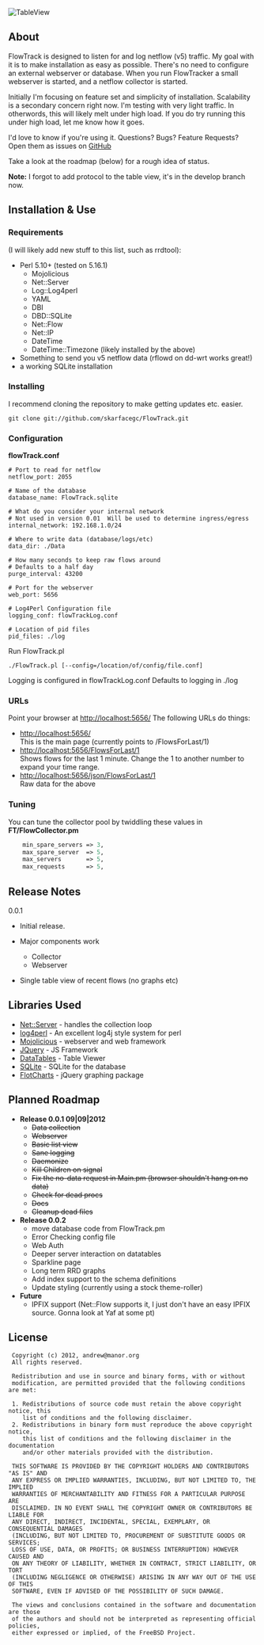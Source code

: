 ![TableView](http://pictures.baltdad.com/ExternalPictures/FlowTracktableView.png)

About
-----
FlowTrack is designed to listen for and log netflow (v5) traffic.  My goal with it is to make installation as easy as
possible.  There's no need to configure an external webserver or database.  When you run FlowTracker a small 
webserver is started, and a netflow collector is started.

Initially I'm focusing on feature set and simplicity of installation.  Scalability is a secondary concern right now.
I'm testing with very light traffic.  In otherwords, this will likely melt under high load.  If you do try running this
under high load, let me know how it goes. 

I'd love to know if you're using it. Questions?  Bugs? Feature Requests?  Open them as issues on [GitHub](https://github.com/skarfacegc/FlowTrack/)

Take a look at the roadmap (below) for a rough idea of status.

**Note:** I forgot to add protocol to the table view, it's in the develop branch now.  

Installation & Use
------------------

### Requirements
(I will likely add new stuff to this list, such as rrdtool):
- Perl 5.10+  (tested on 5.16.1)
    - Mojolicious
    - Net::Server
    - Log::Log4perl
    - YAML
    - DBI
    - DBD::SQLite
    - Net::Flow
    - Net::IP
    - DateTime
    - DateTime::Timezone (likely installed by the above)
- Something to send you v5 netflow data (rflowd on dd-wrt works great!)
- a working SQLite installation

### Installing
I recommend cloning the repository to make getting updates etc. easier.

    git clone git://github.com/skarfacegc/FlowTrack.git

### Configuration
**flowTrack.conf**

    # Port to read for netflow
    netflow_port: 2055

    # Name of the database
    database_name: FlowTrack.sqlite

    # What do you consider your internal network
    # Not used in version 0.01  Will be used to determine ingress/egress
    internal_network: 192.168.1.0/24

    # Where to write data (database/logs/etc)
    data_dir: ./Data

    # How many seconds to keep raw flows around
    # Defaults to a half day
    purge_interval: 43200

    # Port for the webserver
    web_port: 5656

    # Log4Perl Configuration file
    logging_conf: flowTrackLog.conf

    # Location of pid files
    pid_files: ./log

Run FlowTrack.pl

    ./FlowTrack.pl [--config=/location/of/config/file.conf]

Logging is configured in flowTrackLog.conf Defaults to logging in ./log


### URLs
Point your browser at [http://localhost:5656/](http://localhost:5656/)
The following URLs do things:

- [http://localhost:5656/](http://locallhost:5656/) <br>
   This is the main page  (currently points to /FlowsForLast/1)
- [http://localhost:5656/FlowsForLast/1](http://localhost:5656/FlowsForLast/1) <br>
   Shows flows for the last 1 minute.  Change the 1 to another number to expand your time range.
- [http://localhost:5656/json/FlowsForLast/1](http://localhost:5656/json/FlowsForLast/1)<br>
   Raw data for the above

### Tuning
You can tune the collector pool by twiddling these values in **FT/FlowCollector.pm**
```perl
    min_spare_servers => 3,
    max_spare_server  => 5,
    max_servers       => 5,
    max_requests      => 5,
```
Release Notes
--------------
0.0.1
- Initial release.
- Major components work

  - Collector
  - Webserver

- Single table view of recent flows (no graphs etc)


Libraries Used
-------------------------

- [Net::Server](http://search.cpan.org/~rhandom/Net-Server-2.006/lib/Net/Server.pod) - handles the collection loop
- [log4perl](http://mschilli.github.com/log4perl/) - An excellent log4j style system for perl
- [Mojolicious](http://mojolicio.us/) - webserver and web framework
- [JQuery](http://jquery.com/) - JS Framework
- [DataTables](http://datatables.net/) - Table Viewer
- [SQLite](http://www.sqlite.org/) - SQLite for the database
- [FlotCharts](http://www.flotcharts.org/) - jQuery graphing package

Planned Roadmap
----------------

- **Release 0.0.1 09|09|2012**
    - ~~Data collection~~
    - ~~Webserver~~
    - ~~Basic list view~~
    - ~~Sane logging~~
    - ~~Daemonize~~
    - ~~Kill Children on signal~~
    - ~~Fix the no-data request in Main.pm  (browser shouldn't hang on no data)~~
    - ~~Check for dead procs~~
    - ~~Docs~~
    - ~~Cleanup dead files~~
- **Release 0.0.2**
    - move database code from FlowTrack.pm
    - Error Checking config file
    - Web Auth
    - Deeper server interaction on datatables
    - Sparkline page
    - Long term RRD graphs
    - Add index support to the schema definitions
    - Update styling  (currently using a stock theme-roller)
- **Future**
    - IPFIX support  (Net::Flow supports it, I just don't have an easy IPFIX source.  Gonna look at Yaf at some pt)




License
-------
     Copyright (c) 2012, andrew@manor.org
     All rights reserved.
     
     Redistribution and use in source and binary forms, with or without
     modification, are permitted provided that the following conditions are met: 
     
     1. Redistributions of source code must retain the above copyright notice, this
        list of conditions and the following disclaimer. 
     2. Redistributions in binary form must reproduce the above copyright notice,
        this list of conditions and the following disclaimer in the documentation
        and/or other materials provided with the distribution. 
     
     THIS SOFTWARE IS PROVIDED BY THE COPYRIGHT HOLDERS AND CONTRIBUTORS "AS IS" AND
     ANY EXPRESS OR IMPLIED WARRANTIES, INCLUDING, BUT NOT LIMITED TO, THE IMPLIED
     WARRANTIES OF MERCHANTABILITY AND FITNESS FOR A PARTICULAR PURPOSE ARE
     DISCLAIMED. IN NO EVENT SHALL THE COPYRIGHT OWNER OR CONTRIBUTORS BE LIABLE FOR
     ANY DIRECT, INDIRECT, INCIDENTAL, SPECIAL, EXEMPLARY, OR CONSEQUENTIAL DAMAGES
     (INCLUDING, BUT NOT LIMITED TO, PROCUREMENT OF SUBSTITUTE GOODS OR SERVICES;
     LOSS OF USE, DATA, OR PROFITS; OR BUSINESS INTERRUPTION) HOWEVER CAUSED AND
     ON ANY THEORY OF LIABILITY, WHETHER IN CONTRACT, STRICT LIABILITY, OR TORT
     (INCLUDING NEGLIGENCE OR OTHERWISE) ARISING IN ANY WAY OUT OF THE USE OF THIS
     SOFTWARE, EVEN IF ADVISED OF THE POSSIBILITY OF SUCH DAMAGE.
     
     The views and conclusions contained in the software and documentation are those
     of the authors and should not be interpreted as representing official policies, 
     either expressed or implied, of the FreeBSD Project.



